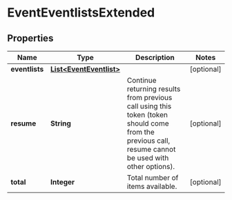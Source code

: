 
# EventEventlistsExtended

## Properties
Name | Type | Description | Notes
------------ | ------------- | ------------- | -------------
**eventlists** | [**List&lt;EventEventlist&gt;**](EventEventlist.md) |  |  [optional]
**resume** | **String** | Continue returning results from previous call using this token (token should come from the previous call, resume cannot be used with other options). |  [optional]
**total** | **Integer** | Total number of items available. |  [optional]



